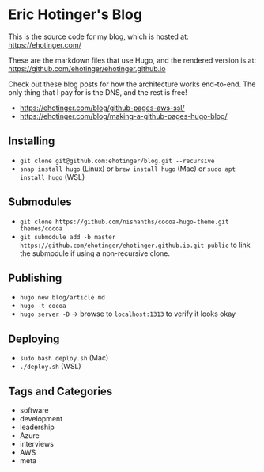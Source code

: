 # Eric Hotinger's Blog

This is the source code for my blog, which is hosted at: https://ehotinger.com/

These are the markdown files that use Hugo, and the rendered version is at: https://github.com/ehotinger/ehotinger.github.io

Check out these blog posts for how the architecture works end-to-end. The only thing that I pay for is the DNS, and the rest is free!
- https://ehotinger.com/blog/github-pages-aws-ssl/
- https://ehotinger.com/blog/making-a-github-pages-hugo-blog/

## Installing

- `git clone git@github.com:ehotinger/blog.git --recursive`
- `snap install hugo` (Linux) or `brew install hugo` (Mac) or `sudo apt install hugo` (WSL)

## Submodules

- `git clone https://github.com/nishanths/cocoa-hugo-theme.git themes/cocoa`
- `git submodule add -b master https://github.com/ehotinger/ehotinger.github.io.git public` to link the submodule if using a non-recursive clone.

## Publishing

- `hugo new blog/article.md`
- `hugo -t cocoa`
- `hugo server -D` -> browse to `localhost:1313` to verify it looks okay

## Deploying

- `sudo bash deploy.sh` (Mac)
- `./deploy.sh` (WSL)

## Tags and Categories

- software
- development
- leadership
- Azure
- interviews
- AWS
- meta
